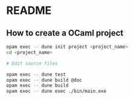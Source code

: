 # README

## How to create a OCaml project

```bash
opam exec -- dune init project <project_name>
cd <project_name>

# Edit source files

opam exec -- dune test
opam exec -- dune build @doc
opam exec -- dune build
opam exec -- dune exec ./bin/main.exe
```
